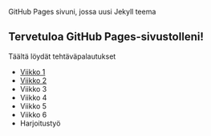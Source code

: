 GitHub Pages sivuni, jossa uusi Jekyll teema
## Tervetuloa GitHub Pages-sivustolleni!
Täältä löydät tehtäväpalautukset
- [Viikko 1](index.html)
- [Viikko 2](viikko2.md)
- Viikko 3
- Viikko 4
- Viikko 5
- Viikko 6
- Harjoitustyö
